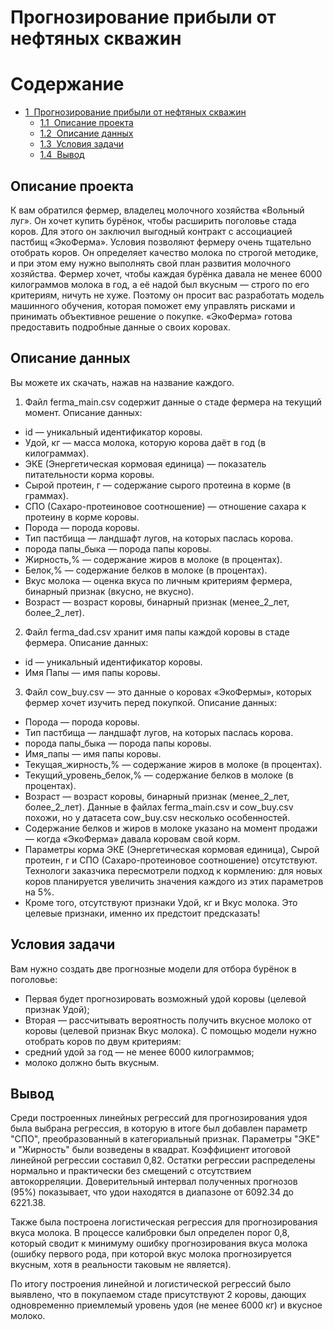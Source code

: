 # Прогнозирование прибыли от нефтяных скважин
<h1>Содержание<span class="tocSkip"></span></h1>
<div class="toc"><ul class="toc-item"><li><span><a href="#Прогнозирование-прибыли-от-нефтяных-скважин" data-toc-modified-id="Прогнозирование-прибыли-от-нефтяных-скважин-1"><span class="toc-item-num">1&nbsp;&nbsp;</span>Прогнозирование прибыли от нефтяных скважин</a></span><ul class="toc-item"><li><span><a href="#Описание-проекта" data-toc-modified-id="Описание-проекта-1.1"><span class="toc-item-num">1.1&nbsp;&nbsp;</span>Описание проекта</a></span></li><li><span><a href="#Описание-данных" data-toc-modified-id="Описание-данных-1.2"><span class="toc-item-num">1.2&nbsp;&nbsp;</span>Описание данных</a></span></li><li><span><a href="#Условия-задачи" data-toc-modified-id="Условия-задачи-1.3"><span class="toc-item-num">1.3&nbsp;&nbsp;</span>Условия задачи</a></span></li><li><span><a href="#Вывод" data-toc-modified-id="Вывод-1.4"><span class="toc-item-num">1.4&nbsp;&nbsp;</span>Вывод</a></span></li></ul></li></ul></div>









## Описание проекта
К вам обратился фермер, владелец молочного хозяйства «Вольный луг». Он хочет купить бурёнок, чтобы расширить поголовье стада коров. Для этого он заключил выгодный контракт с ассоциацией пастбищ «ЭкоФерма».
Условия позволяют фермеру очень тщательно отобрать коров. Он определяет качество молока по строгой методике, и при этом ему нужно выполнять свой план развития молочного хозяйства. Фермер хочет, чтобы каждая бурёнка давала не менее 6000 килограммов молока в год, а её надой был вкусным — строго по его критериям, ничуть не хуже.
Поэтому он просит вас разработать модель машинного обучения, которая поможет ему управлять рисками и принимать объективное решение о покупке. «ЭкоФерма» готова предоставить подробные данные о своих коровах.


## Описание данных


Вы можете их скачать, нажав на название каждого.
1.	Файл ferma_main.csv содержит данные о стаде фермера на текущий момент. Описание данных: 
-	id — уникальный идентификатор коровы.
-	Удой, кг — масса молока, которую корова даёт в год (в килограммах).
-	ЭКЕ (Энергетическая кормовая единица) — показатель питательности корма коровы.
-	Сырой протеин, г — содержание сырого протеина в корме (в граммах).
-	СПО (Сахаро-протеиновое соотношение) — отношение сахара к протеину в корме коровы.
-	Порода — порода коровы.
-	Тип пастбища — ландшафт лугов, на которых паслась корова.
-	порода папы_быка — порода папы коровы.
-	Жирность,% — содержание жиров в молоке (в процентах).
-	Белок,% — содержание белков в молоке (в процентах).
-	Вкус молока — оценка вкуса по личным критериям фермера, бинарный признак (вкусно, не вкусно).
-	Возраст — возраст коровы, бинарный признак (менее_2_лет, более_2_лет).
2.	Файл ferma_dad.csv хранит имя папы каждой коровы в стаде фермера. Описание данных: 
-	id — уникальный идентификатор коровы.
-	Имя Папы — имя папы коровы.
3.	Файл cow_buy.csv — это данные о коровах «ЭкоФермы», которых фермер хочет изучить перед покупкой. Описание данных: 
-	Порода — порода коровы.
-	Тип пастбища — ландшафт лугов, на которых паслась корова.
-	порода папы_быка — порода папы коровы.
-	Имя_папы — имя папы коровы.
-	Текущая_жирность,% — содержание жиров в молоке (в процентах).
-	Текущий_уровень_белок,% — содержание белков в молоке (в процентах).
-	Возраст — возраст коровы, бинарный признак (менее_2_лет, более_2_лет).
Данные в файлах ferma_main.csv и cow_buy.csv похожи, но у датасета cow_buy.csv несколько особенностей.
-	Содержание белков и жиров в молоке указано на момент продажи — когда «ЭкоФерма» давала коровам свой корм.
-	Параметры корма ЭКЕ (Энергетическая кормовая единица), Сырой протеин, г и СПО (Сахаро-протеиновое соотношение) отсутствуют. Технологи заказчика пересмотрели подход к кормлению: для новых коров планируется увеличить значения каждого из этих параметров на 5%.
-	Кроме того, отсутствуют признаки Удой, кг и Вкус молока. Это целевые признаки, именно их предстоит предсказать!




## Условия задачи
Вам нужно создать две прогнозные модели для отбора бурёнок в поголовье:
- Первая будет прогнозировать возможный удой коровы (целевой признак Удой);
- Вторая — рассчитывать вероятность получить вкусное молоко от коровы (целевой признак Вкус молока).
С помощью модели нужно отобрать коров по двум критериям:
- средний удой за год — не менее 6000 килограммов;
- молоко должно быть вкусным.

## Вывод

Среди построенных линейных регрессий для прогнозирования удоя была выбрана регрессия, в которую в итоге был добавлен параметр "СПО", преобразованный в категориальный признак. Параметры "ЭКЕ" и "Жирность" были возведены в квадрат. Коэффициент итоговой линейной регрессии составил 0,82. Остатки регрессии распределены нормально и практически без смещений с отсутствием автокорреляции. Доверительный интервал полученных прогнозов (95%) показывает, что удои находятся в диапазоне от 6092.34 до 6221.38.

Также была построена логистическая регрессия для прогнозирования вкуса молока. В процессе калибровки был определен порог 0,8, который сводит к минимуму ошибку прогнозирования вкуса молока (ошибку первого рода, при которой вкус молока прогнозируется вкусным, хотя в реальности таковым не является).

По итогу построения линейной и логистической регрессий было выявлено, что в покупаемом стаде присутствуют 2 коровы, дающих одновременно приемлемый уровень удоя (не менее 6000 кг) и вкусное молоко. 
